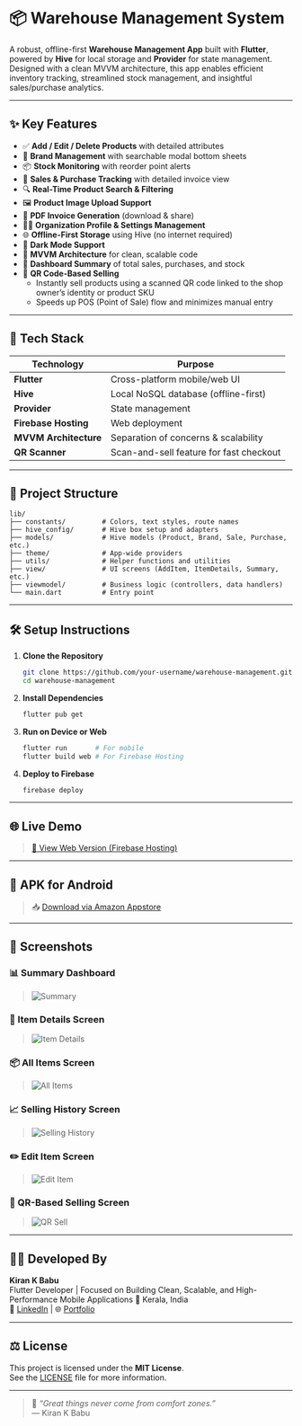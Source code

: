 
# 📦 Warehouse Management System

A robust, offline-first **Warehouse Management App** built with **Flutter**, powered by **Hive** for local storage and **Provider** for state management. Designed with a clean MVVM architecture, this app enables efficient inventory tracking, streamlined stock management, and insightful sales/purchase analytics.

---

## ✨ Key Features

- ✅ **Add / Edit / Delete Products** with detailed attributes
- 🧠 **Brand Management** with searchable modal bottom sheets
- 📦 **Stock Monitoring** with reorder point alerts
- 🧾 **Sales & Purchase Tracking** with detailed invoice view
- 🔍 **Real-Time Product Search & Filtering**
- 🖼️ **Product Image Upload Support**
- 📄 **PDF Invoice Generation** (download & share)
- 🧑‍💼 **Organization Profile & Settings Management**
- 🌐 **Offline-First Storage** using Hive (no internet required)
- 🌙 **Dark Mode Support**
- 🧊 **MVVM Architecture** for clean, scalable code
- 🧾 **Dashboard Summary** of total sales, purchases, and stock
- 📲 **QR Code-Based Selling**
    - Instantly sell products using a scanned QR code linked to the shop owner’s identity or product SKU
    - Speeds up POS (Point of Sale) flow and minimizes manual entry

---

## 🧱 Tech Stack

| Technology          | Purpose                                 |
|---------------------|------------------------------------------|
| **Flutter**         | Cross-platform mobile/web UI             |
| **Hive**            | Local NoSQL database (offline-first)     |
| **Provider**        | State management                         |
| **Firebase Hosting**| Web deployment                           |
| **MVVM Architecture**| Separation of concerns & scalability    |
| **QR Scanner**      | Scan-and-sell feature for fast checkout  |

---

## 📂 Project Structure

```
lib/
├── constants/         # Colors, text styles, route names
├── hive_config/       # Hive box setup and adapters
├── models/            # Hive models (Product, Brand, Sale, Purchase, etc.)
├── theme/             # App-wide providers
├── utils/             # Helper functions and utilities
├── view/              # UI screens (AddItem, ItemDetails, Summary, etc.)
├── viewmodel/         # Business logic (controllers, data handlers)
└── main.dart          # Entry point
```

---

## 🛠️ Setup Instructions

1. **Clone the Repository**
   ```bash
   git clone https://github.com/your-username/warehouse-management.git
   cd warehouse-management
   ```

2. **Install Dependencies**
   ```bash
   flutter pub get
   ```

3. **Run on Device or Web**
   ```bash
   flutter run       # For mobile
   flutter build web # For Firebase Hosting
   ```

4. **Deploy to Firebase**
   ```bash
   firebase deploy
   ```

---

## 🌐 Live Demo

> [🔗 View Web Version (Firebase Hosting)](https://warehousemanagement-20658.web.app)

---

## 📱 APK for Android

> 📥 [Download via Amazon Appstore](https://www.amazon.com/dp/B0FJ75D6XK) 

---
## 📸 Screenshots

### 📊 Summary Dashboard
> ![Summary](assets/screenshots/summary_screen.jpg)

### 🧾 Item Details Screen
> ![Item Details](assets/screenshots/item_details.jpg)

### 📦 All Items Screen
> ![All Items](assets/screenshots/all_items.jpg)

### 📈 Selling History Screen
> ![Selling History](assets/screenshots/selling_history.jpg)

### ✏️ Edit Item Screen
> ![Edit Item](assets/screenshots/edit_item.jpg)

### 📲 QR-Based Selling Screen
> ![QR Sell](assets/screenshots/qr_sell.jpg)

---

## 👨‍💻 Developed By

**Kiran K Babu**  
Flutter Developer | Focused on Building Clean, Scalable, and High-Performance Mobile Applications
📍 Kerala, India  
🔗 [LinkedIn](https://www.linkedin.com/in/yourprofile) | 🌐 [Portfolio](https://your-portfolio.com)

---

## ⚖️ License

This project is licensed under the **MIT License**.  
See the [LICENSE](LICENSE) file for more information.

---

> 📌 _“Great things never come from comfort zones.”_  
> — Kiran K Babu
